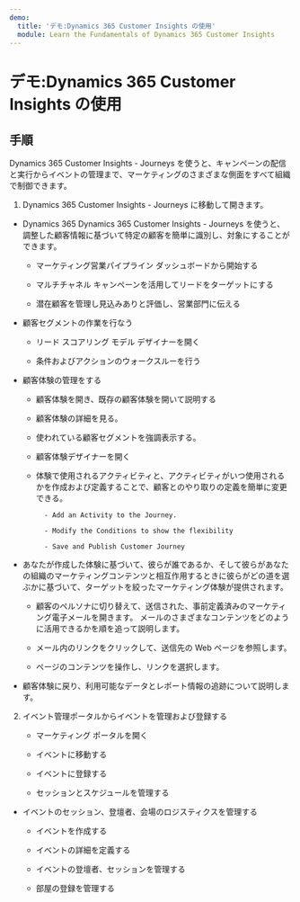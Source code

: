 ```yaml
---
demo:
  title: 'デモ:Dynamics 365 Customer Insights の使用'
  module: Learn the Fundamentals of Dynamics 365 Customer Insights
---
```


# デモ:Dynamics 365 Customer Insights の使用

## 手順

Dynamics 365 Customer Insights - Journeys を使うと、キャンペーンの配信と実行からイベントの管理まで、マーケティングのさまざまな側面をすべて組織で制御できます。 

1. Dynamics 365 Customer Insights - Journeys に移動して開きます。

- Dynamics 365 Dynamics 365 Customer Insights - Journeys を使うと、調整した顧客情報に基づいて特定の顧客を簡単に識別し、対象にすることができます。 

    - マーケティング営業パイプライン ダッシュボードから開始する

    - マルチチャネル キャンペーンを活用してリードをターゲットにする

    - 潜在顧客を管理し見込みありと評価し、営業部門に伝える

- 顧客セグメントの作業を行なう

    - リード スコアリング モデル デザイナーを開く

    - 条件およびアクションのウォークスルーを行う

- 顧客体験の管理をする 

    - 顧客体験を開き、既存の顧客体験を開いて説明する 

    - 顧客体験の詳細を見る。

    - 使われている顧客セグメントを強調表示する。 

    - 顧客体験デザイナーを開く

    - 体験で使用されるアクティビティと、アクティビティがいつ使用されるかを作成および定義することで、顧客とのやり取りの定義を簡単に変更できる。 

            - Add an Activity to the Journey.

            - Modify the Conditions to show the flexibility

            - Save and Publish Customer Journey

- あなたが作成した体験に基づいて、彼らが誰であるか、そして彼らがあなたの組織のマーケティングコンテンツと相互作用するときに彼らがどの道を選ぶかに基づいて、ターゲットを絞ったマーケティング体験が提供されます。 

    - 顧客のペルソナに切り替えて、送信された、事前定義済みのマーケティング電子メールを開きます。 メールのさまざまなコンテンツをどのように活用できるかを順を追って説明します。 

    - メール内のリンクをクリックして、送信先の Web ページを参照します。 

    - ページのコンテンツを操作し、リンクを選択します。 

- 顧客体験に戻り、利用可能なデータとレポート情報の追跡について説明します。 

2. イベント管理ポータルからイベントを管理および登録する

    - マーケティング ポータルを開く

    - イベントに移動する

    - イベントに登録する

    - セッションとスケジュールを管理する

- イベントのセッション、登壇者、会場のロジスティクスを管理する

    - イベントを作成する

    - イベントの詳細を定義する

    - イベントの登壇者、セッションを管理する

    - 部屋の登録を管理する


